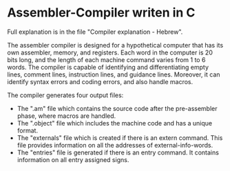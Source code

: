 # Assembler-Compiler writen in C

Full explanation is in the file "Compiler explanation - Hebrew".

The assembler compiler is designed for a hypothetical computer that has its own assembler, memory, and registers. Each word in the computer is 20 bits long, and the length of each machine command varies from 1 to 6 words. The compiler is capable of identifying and differentiating empty lines, comment lines, instruction lines, and guidance lines. Moreover, it can identify syntax errors and coding errors, and also handle macros.

The compiler generates four output files:

- The ".am" file which contains the source code after the pre-assembler phase, where macros are handled.
- The ".object" file which includes the machine code and has a unique format.
- The "externals" file which is created if there is an extern command. This file provides information on all the addresses of external-info-words.
- The "entries" file is generated if there is an entry command. It contains information on all entry assigned signs.
